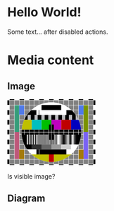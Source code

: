 # Hello World!
Some text... after disabled actions.

# Media content

## Image
![small image](small-image.png)

Is visible image?

## Diagram
